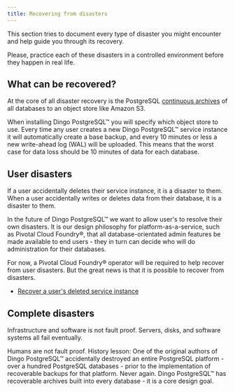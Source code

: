 ```yaml
---
title: Recovering from disasters
---
```


This section tries to document every type of disaster you might encounter and help guide you through its recovery.

Please, practice each of these disasters in a controlled environment before they happen in real life.

## What can be recovered?

At the core of all disaster recovery is the PostgreSQL [continuous archives](http://www.postgresql.org/docs/9.5/static/continuous-archiving.html) of all databases to an object store like Amazon S3.

When installing Dingo PostgreSQL™ you will specify which object store to use. Every time any user creates a new Dingo PostgreSQL™ service instance it will automatically create a base backup, and every 10 minutes or less a new write-ahead log (WAL) will be uploaded. This means that the worst case for data loss should be 10 minutes of data for each database.

## User disasters

If a user accidentally deletes their service instance, it is a disaster to them. When a user accidentally writes or deletes data from their database, it is a disaster to them.

In the future of Dingo PostgreSQL™ we want to allow user's to resolve their own disasters. It is our design philosophy for platform-as-a-service, such as Pivotal Cloud Foundry&reg;, that all database-orientated admin features be made available to end users - they in turn can decide who will do administration for their databases.

For now, a Pivotal Cloud Foundry&reg; operator will be required to help recover from user disasters. But the great news is that it is possible to recover from disasters.

* [Recover a user's deleted service instance](recover-user-deleted-service.html)

## Complete disasters

Infrastructure and software is not fault proof. Servers, disks, and software systems all fail eventually.

Humans are not fault proof. History lesson: One of the original authors of Dingo PostgreSQL™ accidentally destroyed an entire PostgreSQL platform - over a hundred PostgreSQL databases - prior to the implementation of recoverable backups for that platform. Never again. Dingo PostgreSQL™ has recoverable archives built into every database - it is a core design goal.

